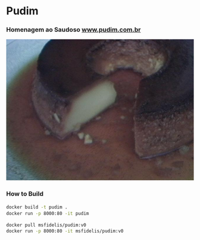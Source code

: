 # Pudim

### Homenagem ao Saudoso www.pudim.com.br

![Pudim](site/pudim.jpg)


### How to Build

```bash
docker build -t pudim .
docker run -p 8000:80 -it pudim
```


```bash
docker pull msfidelis/pudim:v0
docker run -p 8000:80 -it msfidelis/pudim:v0
```